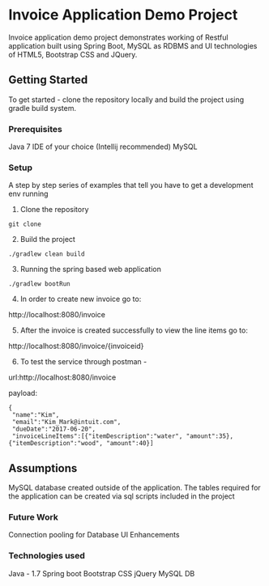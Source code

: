# Invoice Application Demo Project

Invoice application demo project demonstrates working of Restful application built using Spring Boot, MySQL as RDBMS and UI technologies of HTML5, Bootstrap CSS and JQuery.

## Getting Started

To get started - clone the repository locally and build the project using gradle build system.

### Prerequisites

Java 7
IDE of your choice (Intellij recommended)
MySQL


### Setup

A step by step series of examples that tell you have to get a development env running

1.  Clone the repository

```
git clone
```

2.  Build the project

```
./gradlew clean build
```

3. Running the spring based web application

```
./gradlew bootRun
```

4. In order to create new invoice go to:

http://localhost:8080/invoice

5. After the invoice is created successfully to view the line items go to:

http://localhost:8080/invoice/{invoiceid}

6. To test the service through postman -

url:http://localhost:8080/invoice


payload:

```
{
 "name":"Kim",
 "email":"Kim_Mark@intuit.com",
 "dueDate":"2017-06-20",
 "invoiceLineItems":[{"itemDescription":"water", "amount":35},{"itemDescription":"wood", "amount":40}]
```

## Assumptions
MySQL database created outside of the application.  The tables required for the application can be created via sql scripts included in the project

### Future Work
Connection pooling for Database
UI Enhancements

### Technologies used
Java - 1.7
Spring boot
Bootstrap CSS
jQuery
MySQL DB